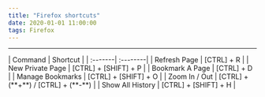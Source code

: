 ```yaml
---
title: "Firefox shortcuts"
date: 2020-01-01 11:00:00
tags: Firefox
---
```



<hr>
| Command | Shortcut |
| :-------| :--------|
| Refresh Page | [CTRL] + R |
| New Private Page | [CTRL] + [SHIFT] + P |
| Bookmark A Page | [CTRL] + D |
| Manage Bookmarks | [CTRL] + [SHIFT] + O |
| Zoom In / Out | [CTRL] + (**+**) / [CTRL] + (**-**) |
| Show All History | [CTRL] + [SHIFT] + H |

